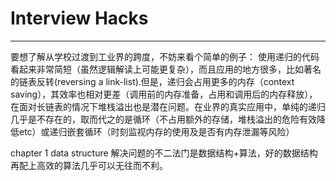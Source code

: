 ﻿# Interview Hacks

---

要想了解从学校过渡到工业界的跨度，不妨来看个简单的例子：
使用递归的代码看起来非常简短（虽然逻辑解读上可能更复杂），而且应用的地方很多，比如著名的链表反转(reversing a link-list).但是，递归会占用更多的内存（context saving），其效率也相对更差（调用前的内存准备，占用和调用后的内存释放），在面对长链表的情况下堆栈溢出也是潜在问题。在业界的真实应用中，单纯的递归几乎是不存在的，取而代之的是循环（不占用额外的存储，堆栈溢出的危险有效降低etc）或递归嵌套循环（时刻监视内存的使用及是否有内存泄漏等风险）

chapter 1 data structure
解决问题的不二法门是数据结构+算法，好的数据结构再配上高效的算法几乎可以无往而不利。

